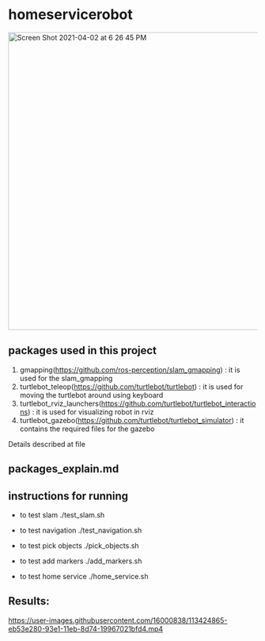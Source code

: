 # homeservicerobot
<img width="601" alt="Screen Shot 2021-04-02 at 6 26 45 PM" src="https://user-images.githubusercontent.com/16000838/113424336-0d993080-93e1-11eb-88c4-1bbf4a270db6.png">

## packages used in this project

1. gmapping(https://github.com/ros-perception/slam_gmapping)                     : it is used for the slam_gmapping
2. turtlebot_teleop(https://github.com/turtlebot/turtlebot)                      : it is used for moving the turtlebot around using keyboard
3. turtlebot_rviz_launchers(https://github.com/turtlebot/turtlebot_interactions) : it is used for visualizing robot in rviz
4. turtlebot_gazebo(https://github.com/turtlebot/turtlebot_simulator)            : it contains the required files for the gazebo

Details described at file 
## packages_explain.md 

## instructions for running

- to test slam
./test_slam.sh

- to test navigation
./test_navigation.sh

- to test pick objects
./pick_objects.sh

- to test add markers
./add_markers.sh

- to test home service 
./home_service.sh

## Results:


https://user-images.githubusercontent.com/16000838/113424865-eb53e280-93e1-11eb-8d74-19967021bfd4.mp4

